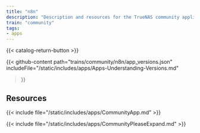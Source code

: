 ```yaml
---
title: "n8n"
description: "Description and resources for the TrueNAS community application called n8n."
train: "community"
tags:
- apps
---
```


{{< catalog-return-button >}}

{{< github-content 
    path="trains/community/n8n/app_versions.json"
	includeFile="/static/includes/apps/Apps-Understanding-Versions.md"
>}}

## Resources

{{< include file="/static/includes/apps/CommunityApp.md" >}}

{{< include file="/static/includes/apps/CommunityPleaseExpand.md" >}}

<!--
<div class="docs-sections">

{{< doc-card title="<appname> Deployments" link="/resources/"
descr="How to deploy and configure the <appname> app." >}}

</div>
-->
